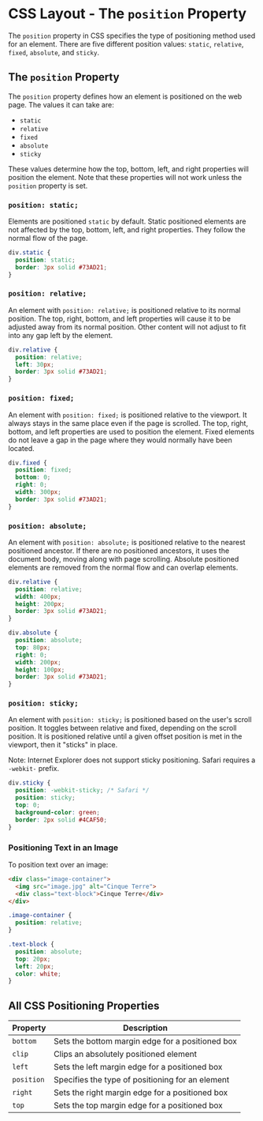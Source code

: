 # CSS Layout - The `position` Property
The `position` property in CSS specifies the type of positioning method used for an element. There are five different position values: `static`, `relative`, `fixed`, `absolute`, and `sticky`.
## The `position` Property
The `position` property defines how an element is positioned on the web page. The values it can take are:
- `static`
- `relative`
- `fixed`
- `absolute`
- `sticky`

These values determine how the top, bottom, left, and right properties will position the element. Note that these properties will not work unless the `position` property is set.

### `position: static;`

Elements are positioned `static` by default. Static positioned elements are not affected by the top, bottom, left, and right properties. They follow the normal flow of the page.

```css
div.static {
  position: static;
  border: 3px solid #73AD21;
}
```

### `position: relative;`

An element with `position: relative;` is positioned relative to its normal position. The top, right, bottom, and left properties will cause it to be adjusted away from its normal position. Other content will not adjust to fit into any gap left by the element.

```css
div.relative {
  position: relative;
  left: 30px;
  border: 3px solid #73AD21;
}
```

### `position: fixed;`

An element with `position: fixed;` is positioned relative to the viewport. It always stays in the same place even if the page is scrolled. The top, right, bottom, and left properties are used to position the element. Fixed elements do not leave a gap in the page where they would normally have been located.

```css
div.fixed {
  position: fixed;
  bottom: 0;
  right: 0;
  width: 300px;
  border: 3px solid #73AD21;
}
```

### `position: absolute;`

An element with `position: absolute;` is positioned relative to the nearest positioned ancestor. If there are no positioned ancestors, it uses the document body, moving along with page scrolling. Absolute positioned elements are removed from the normal flow and can overlap elements.

```css
div.relative {
  position: relative;
  width: 400px;
  height: 200px;
  border: 3px solid #73AD21;
}

div.absolute {
  position: absolute;
  top: 80px;
  right: 0;
  width: 200px;
  height: 100px;
  border: 3px solid #73AD21;
}
```

### `position: sticky;`

An element with `position: sticky;` is positioned based on the user's scroll position. It toggles between relative and fixed, depending on the scroll position. It is positioned relative until a given offset position is met in the viewport, then it "sticks" in place.

Note: Internet Explorer does not support sticky positioning. Safari requires a `-webkit-` prefix.

```css
div.sticky {
  position: -webkit-sticky; /* Safari */
  position: sticky;
  top: 0;
  background-color: green;
  border: 2px solid #4CAF50;
}
```

### Positioning Text in an Image

To position text over an image:

```html
<div class="image-container">
  <img src="image.jpg" alt="Cinque Terre">
  <div class="text-block">Cinque Terre</div>
</div>
```

```css
.image-container {
  position: relative;
}

.text-block {
  position: absolute;
  top: 20px;
  left: 20px;
  color: white;
}
```

## All CSS Positioning Properties

| Property  | Description                                            |
|-----------|--------------------------------------------------------|
| `bottom`  | Sets the bottom margin edge for a positioned box       |
| `clip`    | Clips an absolutely positioned element                 |
| `left`    | Sets the left margin edge for a positioned box         |
| `position`| Specifies the type of positioning for an element       |
| `right`   | Sets the right margin edge for a positioned box        |
| `top`     | Sets the top margin edge for a positioned box          |
